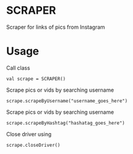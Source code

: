 # SCRAPER
Scraper for links of pics from Instagram

# Usage

Call class

    val scrape = SCRAPER()

Scrape pics or vids by searching username

    scrape.scrapeByUsername("username_goes_here")
    
Scrape pics or vids by searching username

    scrape.scrapeByHashtag("hashatag_goes_here")
   
Close driver using

    scrape.closeDriver()
